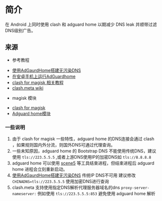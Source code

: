 
# 简介
在 Android 上同时使用 clash 和 adguard home 以期减少 DNS leak 并顺带过滤DNS级别广告。
## 来源
- 参考教程
* [使用AdGaurdHome搭建无污染DNS](https://www.adgk.net/posts/135/)
* [在安卓手机上运行AdGuardhome](https://www.adgk.net/posts/20/)
* [clash for magisk 相关教程](https://docs.adlyq.ml/)
* [clash.meta wiki](https://clashmeta.gitbook.io/meta/)
- magisk 模块
* [clash for magisk](https://t.me/MagiskChangeKing/126)
* [Adguard home模块](https://www.adgk.net/posts/20/static/adguardhome_magisk%E6%A8%A1%E5%9D%97.zip)
### 一些说明
1. 由于 clash for magisk 一些特性，adguard home 的DNS连接会通过 clash ，如果规则国内外分流，则国外DNS可通过代理查询。
2. 一些未知原因，adguard home 的 Bootstrap DNS 不能使用传统DNS，建议使用 `tls://223.5.5.5` ,或者上游DNS使用IP的加密DNS如 `tls://8.8.8.8`
3. adguard home 可以使用 [scene5](https://www.coolapk.com/apk/com.omarea.vtools) 等工具结束进程，但结束进程后 adguard home 进程会立刻重新启动。
4. [使用AdGaurdHome搭建无污染DNS](https://www.adgk.net/posts/135/) 传统IP DNS不可用 建议修改 `CHINADNS=tls://223.5.5.5` 使用加密DNS进行查询
5. clash.meta 支持使用指定DNS解析代理服务器域名的dns `proxy-server-nameserver:` 例如使用 `tls://223.5.5.5:853` 避免使用 adguard home 解析
